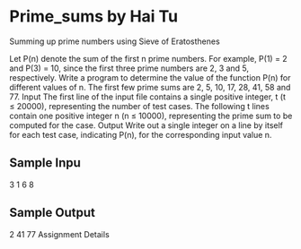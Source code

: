 # Prime_sums by Hai Tu

Summing up prime numbers using Sieve of Eratosthenes

Let P(n) denote the sum of the first n prime numbers. For example, P(1) = 2 and P(3) = 10, since the first three prime numbers are 2, 3 and 5, respectively. Write a program to determine the value of the function P(n) for different values of n. The first few prime sums are 2, 5, 10, 17, 28, 41, 58 and 77.
Input
The first line of the input file contains a single positive integer, t (t ≤ 20000), representing the number of test cases. The following t lines contain one positive integer n (n ≤ 10000), representing the prime sum to be computed for the case.
Output
Write out a single integer on a line by itself for each test case, indicating P(n), for the corresponding input value n.


Sample Inpu
--------
3
1
6
8

Sample Output
-----------
2
41
77
Assignment Details
